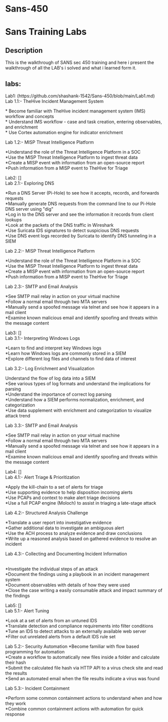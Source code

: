 # Sans-450

<h1>Sans Training Labs </h1>

<h2>Description</h2>This is the walkthrough of SANS sec 450 training and here i present the walkthrough of all the LAB's i solved and what i learned form it.
<br />

<h2>labs:</h2>
       Lab1: (https://github.com/shashank-1542/Sans-450/blob/main/Lab1.md)<br />
       Lab 1.1:- TheHive Incident Management System
       <p>
    * Become familiar with TheHive incident management system (IMS) workflow and concepts<br />
    * Understand IMS workflow - case and task creation, entering observables, and enrichment<br />
    * Use Cortex automation engine for indicator enrichment<br />
      </p>
      Lab 1.2:- MISP Threat Intelligence Platform
      <p>
    *Understand the role of the Threat Intelligence Platform in a SOC<br />
    *Use the MISP Threat Intelligence Platform to ingest threat data<br />
    *Create a MISP event with information from an open-source report<br />
    *Push information from a MISP event to TheHive for Triage<br />
      </p>
  Lab2: []<br />
      Lab 2.1:- Exploring DNS
       <p>
    *Run a DNS Server (Pi-Hole) to see how it accepts, records, and forwards requests<br />
    *Manually generate DNS requests from the command line to our Pi-Hole DNS server using "dig"<br />
    *Log in to the DNS server and see the information it records from client lookups<br />
    *Look at the packets of the DNS traffic in Wireshark<br />
    *Use Suricata IDS signatures to detect suspicious DNS requests<br />
    *Use DNS event logs recorded by Suricata to identify DNS tunneling in a SIEM<br />
      </p>
      Lab 2.2:- MISP Threat Intelligence Platform
      <p>
    *Understand the role of the Threat Intelligence Platform in a SOC<br />
    *Use the MISP Threat Intelligence Platform to ingest threat data<br />
    *Create a MISP event with information from an open-source report<br />
    *Push information from a MISP event to TheHive for Triage<br />
      </p>
      Lab 2.3:- SMTP and Email Analysis
      <p>
    *See SMTP mail relay in action on your virtual machine<br />
    *Follow a normal email through two MTA servers<br />
    *Manually send a spoofed message via telnet and see how it appears in a mail client<br />
    *Examine known malicious email and identify spoofing and threats within the message content<br />
      </p>
      
  Lab3: []<br />
      Lab 3.1:- Interpreting Windows Logs
       <p>
    *Learn to find and interpret key Windows logs<br />
    *Learn how Windows logs are commonly stored in a SIEM<br />
    *Explore different log files and channels to find data of interest<br />
      </p>
      Lab 3.2:- Log Enrichment and Visualization
      <p>
    Understand the flow of log data into a SIEM<br />
    *See various types of log formats and understand the implications for parsing<br />
    *Understand the importance of correct log parsing<br />
    *Understand how a SIEM performs normalization, enrichment, and categorization<br />
    *Use data supplement with enrichment and categorization to visualize attack trend<br />
      </p>
      Lab 3.3:- SMTP and Email Analysis
      <p>
    *See SMTP mail relay in action on your virtual machine<br />
    *Follow a normal email through two MTA servers<br />
    *Manually send a spoofed message via telnet and see how it appears in a mail client<br />
    *Examine known malicious email and identify spoofing and threats within the message content<br />
      </p>
  Lab4: []<br />
      Lab 4.1:- Alert Triage & Prioritization
       <p>
    *Apply the kill-chain to a set of alerts for triage<br />
    *Use supporting evidence to help disposition incoming alerts<br />
    *Use PCAPs and context to make alert triage decisions<br />
    *Use a full PCAP engine (Moloch) to assist in triaging a late-stage attack<br />
      </p>
      Lab 4.2:- Structured Analysis Challenge
      <p>
    *Translate a user report into investigative evidence<br />
    *Gather additional data to investigate an ambiguous alert<br />
    *Use the ACH process to analyze evidence and draw conclusions<br />
    *Write up a reasoned analysis based on gathered evidence to resolve an incident<br />
      </p>
      Lab 4.3:- Collecting and Documenting Incident Information
      <p>   
    *Investigate the individual steps of an attack<br />
    *Document the findings using a playbook in an incident management system<br />
    *Document observables with details of how they were used<br />
    *Close the case writing a easily consumable attack and impact summary of the findings<br />
  </p>
  Lab5: []<br />
      Lab 5.1:- Alert Tuning
     <p>
    *Look at a set of alerts from an untuned IDS<br />
    *Translate detection and compliance requirements into filter conditions<br />
    *Tune an IDS to detect attacks to an externally available web server<br />
    *Filter out unrelated alerts from a default IDS rule set<br />
      </p>
      Lab 5.2:- Security Automation    
    *Become familiar with flow based programming for automation<br />
    *Create a workflow to automatically new files inside a folder and calculate their hash<br />
    *Submit the calculated file hash via HTTP API to a virus check site and read the results<br />
    *Send an automated email when the file results indicate a virus was found<br />
  </p>
      Lab 5.3:- Incident Containment
      <p>   
    *Perform some common containment actions to understand when and how they work<br />
    *Combine common containment actions with automation for quick response<br />
     </p>
<p align="center">
</p>

<!--
 ```diff
- text in red
+ text in green
! text in orange
# text in gray
@@ text in purple (and bold)@@
```
--!>

